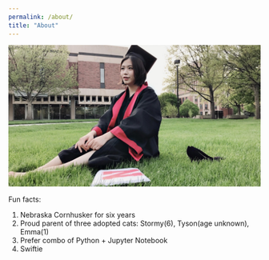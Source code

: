 ```yaml
---
permalink: /about/
title: "About"
---
```


[![AboutMe](/assets/images/profile_photo.jpeg)](about)

Fun facts:

1. Nebraska Cornhusker for six years
2. Proud parent of three adopted cats: Stormy(6), Tyson(age unknown), Emma(1)
3. Prefer combo of Python + Jupyter Notebook
4. Swiftie
